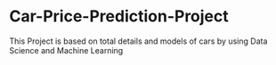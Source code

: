 # Car-Price-Prediction-Project
This Project is based on total details and models of cars by using Data Science and Machine Learning
